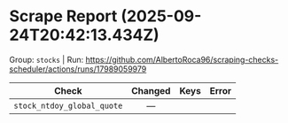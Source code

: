 # Scrape Report (2025-09-24T20:42:13.434Z)

Group: `stocks`  |  Run: https://github.com/AlbertoRoca96/scraping-checks-scheduler/actions/runs/17989059979

| Check | Changed | Keys | Error |
|---|:---:|:--|:--|
| `stock_ntdoy_global_quote` | — |  |  |
